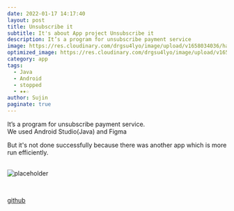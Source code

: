 ```yaml
---
date: 2022-01-17 14:17:40
layout: post
title: Unsubscribe it
subtitle: It's about App project Unsubscribe it
description: It’s a program for unsubscribe payment service
image: https://res.cloudinary.com/drgsu4lyo/image/upload/v1658034036/haejihae_vhrruz.jpg
optimized_image: https://res.cloudinary.com/drgsu4lyo/image/upload/v1658034036/haejihae_vhrruz.jpg
category: app
tags:
  - Java
  - Android
  - stopped
  - ★★☆
author: Sujin
paginate: true
---
```



It’s a program for unsubscribe payment service.<br/> 
We used Android Studio(Java) and Figma<br/>

But it's not done successfully because there was another app which is more run efficiently.
<br/>
<br/>

![placeholder](https://res.cloudinary.com/drgsu4lyo/image/upload/v1658034036/haejihae_vhrruz.jpg)


<br/>

[github](https://github.com/TwoMal2/Haejihae)